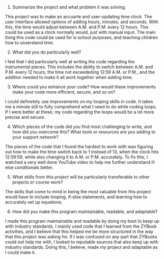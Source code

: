 1. Summarize the project and what problem it was solving.

This project was to make an accuarte and user-updating time clock. The user interface allowed options of adding hours, minutes, and seconds. With this, the time would adjust between A.M. and P.M. every 12 hours. This could   be used as a clock normally would, just with manual input. The main thing this code could be used for is school purposes, and teaching children how to unserstand time.

2. What did you do particularly well?

I feel that I did particularly well at writing the code regarding the instrumental pieces. This includes the ability to switch between A.M. and P.M. every 12 hours, the time not exceededing 12:59 A.M. or P.M., and the       addition needed to make it all work together when adding time. 

3. Where could you enhance your code? How would these improvements make your code more efficient, secure, and so on?

I could definetely use improvements on my looping skills in code. It takes me a minute still to fully comprehend what I need to do while coding loops. If I were better at these, my code regarding the loops would be a lot more precise and secure. 

4. Which pieces of the code did you find most challenging to write, and how did you overcome this? What tools or resources are you adding to your support network?

The pieces of the code that I found the hardest to work with was figuring out how to make the time switch back to 1 instead of 13, when the clock hits 12:59:59, while also changing it to A.M. or P.M. accurately. To fix this, I watched a very well done YouTube video to help me further understand if-else conditionals better. 

5. What skills from this project will be particularly transferable to other projects or course work?

The skills that come to mind in being the most valuable from this project would have to include looping, if-else statements, and learning how to accurately set up equations. 

6. How did you make this program maintainable, readable, and adaptable?

I made this program maintainable and readable by doing my best to keep up with industry standards. I mainly used code that I learned from the ZYBook activities, and I believe that this helped me be more structured in the way that this project was asking for. If I was confused on any part that ZYBooks could not help me with, I looked to reputable sources that also keep up with industry standards. Doing this, I believe, made my project and adaptable as I could make it. 
